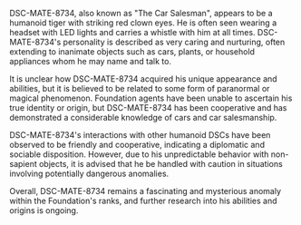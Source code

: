 DSC-MATE-8734, also known as "The Car Salesman", appears to be a humanoid tiger with striking red clown eyes. He is often seen wearing a headset with LED lights and carries a whistle with him at all times. DSC-MATE-8734's personality is described as very caring and nurturing, often extending to inanimate objects such as cars, plants, or household appliances whom he may name and talk to.

It is unclear how DSC-MATE-8734 acquired his unique appearance and abilities, but it is believed to be related to some form of paranormal or magical phenomenon. Foundation agents have been unable to ascertain his true identity or origin, but DSC-MATE-8734 has been cooperative and has demonstrated a considerable knowledge of cars and car salesmanship.

DSC-MATE-8734's interactions with other humanoid DSCs have been observed to be friendly and cooperative, indicating a diplomatic and sociable disposition. However, due to his unpredictable behavior with non-sapient objects, it is advised that he be handled with caution in situations involving potentially dangerous anomalies.

Overall, DSC-MATE-8734 remains a fascinating and mysterious anomaly within the Foundation's ranks, and further research into his abilities and origins is ongoing.